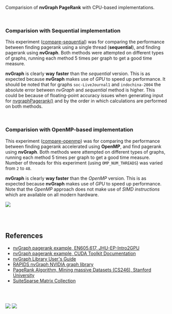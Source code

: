 Comparision of **nvGraph PageRank** with CPU-based implementations.

<br>


### Comparision with Sequential implementation

This experiment ([compare-sequential]) was for comparing the performance between
finding pagerank using a single thread (**sequential**), and finding pagerank
using **nvGraph**. Both methods were attempted on different types of graphs,
running each method 5 times per graph to get a good time measure.

**nvGraph** is clearly **way** **faster** than the *sequential* version. This is
as expected because **nvGraph** makes use of *GPU* to speed up performance. It
should be noted that for graphs `soc-LiveJournal1` and `indochina-2004` the
absolute error between *nvGraph* and *sequential* method is higher. This could
be because of floating-point accuracy issues when generating input for
[nvgraphPagerank()] and by the order in which calculations are performed on both
methods.

[compare-sequential]: https://github.com/puzzlef/pagerank-nvgraph/tree/compare-sequential

<br>


### Comparision with OpenMP-based implementation

This experiment ([compare-openmp]) was for comparing the performance between
finding pagerank accelerated using **OpenMP**, and find pagerank using
**nvGraph**. Both methods were attempted on different types of graphs, running
each method 5 times per graph to get a good time measure. Number of threads for
this experiment (using `OMP_NUM_THREADS`) was varied from `2` to `48`.

**nvGraph** is clearly **way faster** than the *OpenMP* version. This is as
expected because **nvGraph** makes use of *GPU* to speed up performance. Note
that the *OpenMP* approach does not make use of *SIMD instructions* which are
available on all modern hardware.

[![](https://i.imgur.com/bFwKlkB.gif)][sheets]

[compare-openmp]: https://github.com/puzzlef/pagerank-nvgraph/tree/compare-openmp

<br>
<br>


## References

- [nvGraph pagerank example, EN605.617, JHU-EP-Intro2GPU](https://github.com/JHU-EP-Intro2GPU/EN605.617/blob/master/module9/nvgraph_examples/nvgraph_Pagerank.cpp)
- [nvGraph pagerank example, CUDA Toolkit Documentation](https://docs.nvidia.com/cuda/archive/10.0/nvgraph/index.html#nvgraph-pagerank-example)
- [nvGraph Library User's Guide](https://docs.nvidia.com/cuda/archive/10.1/pdf/nvGRAPH_Library.pdf)
- [RAPIDS nvGraph NVIDIA graph library][nvGraph]
- [PageRank Algorithm, Mining massive Datasets (CS246), Stanford University](https://www.youtube.com/watch?v=ke9g8hB0MEo)
- [SuiteSparse Matrix Collection]

<br>
<br>


[![](https://i.imgur.com/WKtzdoh.jpg)](https://www.youtube.com/watch?v=tIybKX2NKeo)
![](https://ga-beacon.deno.dev/G-KD28SG54JQ:hbAybl6nQFOtmVxW4if3xw/github.com/puzzlef/pagerank-nvgraph)

[Prof. Dip Sankar Banerjee]: https://sites.google.com/site/dipsankarban/
[Prof. Kishore Kothapalli]: https://cstar.iiit.ac.in/~kkishore/
[SuiteSparse Matrix Collection]: https://suitesparse-collection-website.herokuapp.com
[nvGraph]: https://github.com/rapidsai/nvgraph
[nvgraphPagerank()]: https://docs.nvidia.com/cuda/archive/10.0/nvgraph/index.html#function-nvgraphpagerank
[charts]: https://photos.app.goo.gl/3KHG4VgGQz3vK8yg8
[sheets]: https://docs.google.com/spreadsheets/d/1fzCIqNjLQguzfpWXUZRR3DknqEwwyFW5hMsgP4TFRwM/edit?usp=sharing
